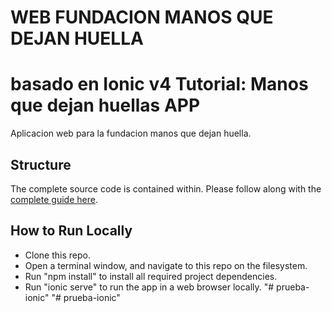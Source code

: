 # WEB FUNDACION MANOS QUE DEJAN HUELLA
# basado en Ionic v4 Tutorial: Manos que dejan huellas APP


Aplicacion web para la fundacion manos que dejan huella.

## Structure
The complete source code is contained within. Please follow along with the [complete guide here](https://ionicframework.com/docs/angular/your-first-app).

## How to Run Locally
* Clone this repo.
* Open a terminal window, and navigate to this repo on the filesystem.
* Run "npm install" to install all required project dependencies. 
* Run "ionic serve" to run the app in a web browser locally.
"# prueba-ionic" 
"# prueba-ionic" 
